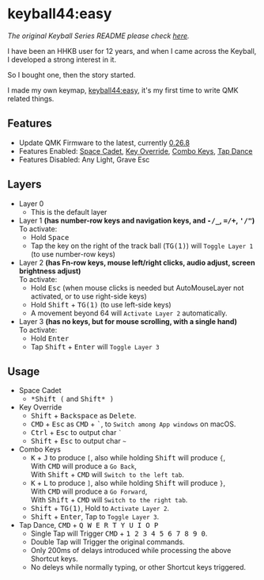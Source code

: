 # keyball44:easy

_The original Keyball Series README please check [here](https://github.com/Yowkees/keyball)._

I have been an HHKB user for 12 years, and when I came across the Keyball, I developed a strong interest in it.

So I bought one, then the story started.

I made my own keymap, [keyball44:easy](./qmk_firmware/keyboards/keyball/keyball44/keymaps/easy), it's my first time to write QMK related things.

## Features

- Update QMK Firmware to the latest, currently [0.26.8](https://github.com/qmk/qmk_firmware/releases/tag/0.26.8)
- Features Enabled: [Space Cadet](https://docs.qmk.fm/features/space_cadet), [Key Override](https://docs.qmk.fm/features/key_overrides), [Combo Keys](https://docs.qmk.fm/features/combo), [Tap Dance](https://docs.qmk.fm/features/tap_dance)
- Features Disabled: Any Light, Grave Esc

## Layers
- Layer 0
  - This is the default layer
- Layer 1 **(has number-row keys and navigation keys, and <kbd>-/_</kbd>, <kbd>=/+</kbd>, <kbd>'/"</kbd>)**  
  To activate:
  - Hold <kbd>Space</kbd>
  - Tap the key on the right of the track ball (<kbd>TG(1)</kbd>) will `Toggle Layer 1` (to use number-row keys)
- Layer 2 **(has Fn-row keys, mouse left/right clicks, audio adjust, screen brightness adjust)**  
  To activate:
  - Hold <kbd>Esc</kbd> (when mouse clicks is needed but AutoMouseLayer not activated, or to use right-side keys)
  - Hold <kbd>Shift</kbd> + <kbd>TG(1)</kbd> (to use left-side keys)
  - A movement beyond 64 will `Activate Layer 2` automatically.
- Layer 3 **(has no keys, but for mouse scrolling, with a single hand)**  
  To activate:
  - Hold <kbd>Enter</kbd>
  - Tap <kbd>Shift</kbd> + <kbd>Enter</kbd> will `Toggle Layer 3`

## Usage
- Space Cadet  
  - <kbd>\*Shift (</kbd> and <kbd>Shift\* )</kbd>
- Key Override
  - <kbd>Shift</kbd> + <kbd>Backspace</kbd> as <kbd>Delete</kbd>.
  - <kbd>CMD</kbd> + <kbd>Esc</kbd> as <kbd>CMD</kbd> + <kbd>`</kbd>, to <code>Switch among App windows</code> on macOS.
  - <kbd>Ctrl</kbd> + <kbd>Esc</kbd> to output char <code>`</code>
  - <kbd>Shift</kbd> + <kbd>Esc</kbd> to output char `~`
- Combo Keys
  - <kbd>K</kbd> + <kbd>J</kbd> to produce `[`, also while holding <kbd>Shift</kbd> will produce `{`,  
  With <kbd>CMD</kbd> will produce a `Go Back`,  
  With <kbd>Shift</kbd> + <kbd>CMD</kbd> will `Switch to the left tab`.
  - <kbd>K</kbd> + <kbd>L</kbd> to produce `]`, also while holding <kbd>Shift</kbd> will produce `}`,  
  With <kbd>CMD</kbd> will produce a `Go Forward`,  
  With <kbd>Shift</kbd> + <kbd>CMD</kbd> will `Switch to the right tab`.
  - <kbd>Shift</kbd> + <kbd>TG(1)</kbd>, Hold to `Activate Layer 2`.
  - <kbd>Shift</kbd> + <kbd>Enter</kbd>, Tap to `Toggle Layer 3`.
- Tap Dance, <kbd>CMD</kbd> + <kbd>Q W E R T Y U I O P</kbd>
  - Single Tap will Trigger <kbd>CMD</kbd> + <kbd>1 2 3 4 5 6 7 8 9 0</kbd>.
  - Double Tap will Trigger the original commands.
  - Only 200ms of delays introduced while processing the above Shortcut keys.
  - No deleys while normally typing, or other Shortcut keys triggered.

